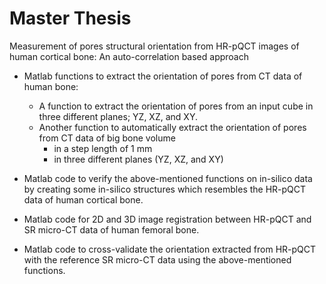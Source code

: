 # Master Thesis
Measurement of pores structural orientation from HR-pQCT images of human cortical bone: An auto-correlation based approach

- Matlab functions to extract the orientation of pores from CT data of human bone:
  - A function to extract the orientation of pores from an input cube in three different planes; YZ, XZ, and XY.
  - Another function to automatically extract the orientation of pores from CT data of big bone volume 
    - in a step length of 1 mm 
    - in three different planes (YZ, XZ, and XY) 

- Matlab code to verify the above-mentioned functions on in-silico data by creating some in-silico structures which resembles the HR-pQCT data of human cortical bone. 

- Matlab code for 2D and 3D image registration between HR-pQCT and SR micro-CT data of human femoral bone. 

- Matlab code to cross-validate the orientation extracted from HR-pQCT with the reference SR micro-CT data using the above-mentioned functions.
